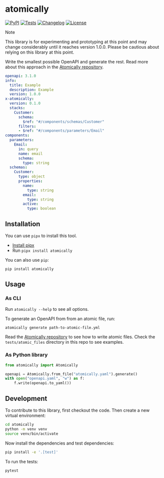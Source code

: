 # atomically

[![PyPI](https://img.shields.io/pypi/v/atomically.svg)](https://pypi.org/project/atomically/)
[![Tests](https://github.com/smizell/atomically-py/actions/workflows/test.yml/badge.svg)](https://github.com/smizell/atomically-py/actions/workflows/test.yml)
[![Changelog](https://img.shields.io/github/v/release/smizell/atomically?include_prereleases&label=changelog)](https://github.com/smizell/atomically-py/releases)
[![License](https://img.shields.io/badge/license-Apache%202.0-blue.svg)](https://github.com/smizell/atomically-py/blob/main/LICENSE)

> [!NOTE]
> This library is for experimenting and prototyping at this point and may change considerably until it reaches version 1.0.0. Please be cautious about relying on this library at this point.

Write the smallest possible OpenAPI and generate the rest. Read more about this approach in the [Atomically repository](https://github.com/smizell/atomically-spec).

```yaml
openapi: 3.1.0
info:
  title: Example
  description: Example
  version: 1.0.0
x-atomically:
  version: 0.1.0
  stacks:
    Customer:
      schema:
        $ref: "#/components/schemas/Customer"
      filters:
      - $ref: "#/components/parameters/Email"
components:
  parameters:
    Email:
      in: query
      name: email
      schema:
        type: string
  schemas:
    Customer:
      type: object
      properties:
        name:
          type: string
        email:
          type: string
        active:
          type: boolean
```

## Installation

You can use `pipx` to install this tool.

* [Install pipx](https://pipx.pypa.io/latest/installation/)
* Run `pipx install atomically`

You can also use `pip`:

```bash
pip install atomically
```

## Usage

### As CLI

Run `atomically --help` to see all options.

To generate an OpenAPI from from an atomic file, run:

```sh
atomically generate path-to-atomic-file.yml
```

Read the [Atomically repository](https://github.com/smizell/atomically-spec) to see how to write atomic files. Check the `tests/atomic_files` directory in this repo to see examples.

### As Python library

```python
from atomically import Atomically

openapi = Atomically.from_file("atomically.yaml").generate()
with open("openapi.yaml", "w") as f:
    f.write(openapi.to_yaml())
```

## Development

To contribute to this library, first checkout the code. Then create a new virtual environment:

```bash
cd atomically
python -m venv venv
source venv/bin/activate
```

Now install the dependencies and test dependencies:

```bash
pip install -e '.[test]'
```

To run the tests:

```bash
pytest
```
